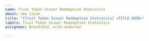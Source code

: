 ```yaml
---
name: Trust Token Issuer Redemption Statistics
about: new issue
title: "[Trust Token Issuer Redemption Statistics] <TITLE HERE>"
labels: Trust Token Issuer Redemption Statistics
assignees: Brandr0id, erik-anderson

---
```



